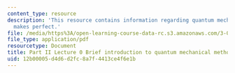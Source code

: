 ```yaml
---
content_type: resource
description: 'This resource contains information regarding quantum mechanics: Practice
  makes perfect.'
file: /media/https%3A/open-learning-course-data-rc.s3.amazonaws.com/3-021j-introduction-to-modeling-and-simulation-spring-2012/12b00005d4d6d2fc8a7f4413ce4f6e1b_MIT3_021JS12_L0.pdf
file_type: application/pdf
resourcetype: Document
title: Part II Lecture 0 Brief introduction to quantum mechanical methods
uid: 12b00005-d4d6-d2fc-8a7f-4413ce4f6e1b
---
```

